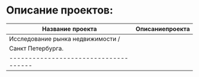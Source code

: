 # Описание проектов:
|Название проекта     |Описаниепроекта|
|---------------------|---------------|
|Исследование рынка недвижимости /
|Санкт Петербурга.| |
|-------------------------------------| |

